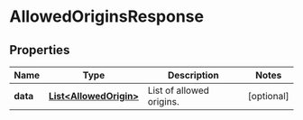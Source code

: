 

# AllowedOriginsResponse


## Properties

| Name | Type | Description | Notes |
|------------ | ------------- | ------------- | -------------|
|**data** | [**List&lt;AllowedOrigin&gt;**](AllowedOrigin.md) | List of allowed origins. |  [optional] |



